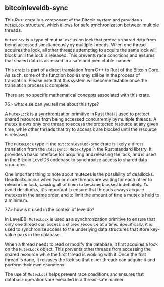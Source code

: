 ## bitcoinleveldb-sync

This Rust crate is a component of the Bitcoin
system and provides a `MutexLock` structure, which
allows for safe synchronization between multiple
threads.

`MutexLock` is a type of mutual exclusion lock
that protects shared data from being accessed
simultaneously by multiple threads. When one
thread acquires the lock, all other threads
attempting to acquire the same lock will block
until the lock is released. This prevents race
conditions and ensures that shared data is
accessed in a safe and predictable manner.

This crate is part of a direct translation from
C++ to Rust of the Bitcoin Core. As such, some of
the function bodies may still be in the process of
translation. Please note that this system will
become testable once the translation process is
complete.

There are no specific mathematical concepts
associated with this crate.

76> what else can you tell me about this type?

A `MutexLock` is a synchronization primitive in
Rust that is used to protect shared resources from
being accessed concurrently by multiple
threads. A mutex allows only one thread to access
the protected resource at any given time, while
other threads that try to access it are blocked
until the resource is released.

The `MutexLock` type in the `bitcoinleveldb-sync`
crate is likely a direct translation from the
`std::sync::Mutex` type in the Rust standard
library. It provides a basic interface for
acquiring and releasing the lock, and is used in
the Bitcoin LevelDB codebase to synchronize access
to shared data structures.

One important thing to note about mutexes is the
possibility of deadlocks. Deadlocks occur when two
or more threads are waiting for each other to
release the lock, causing all of them to become
blocked indefinitely. To avoid deadlocks, it's
important to ensure that threads always acquire
mutexes in the same order, and to limit the amount
of time a mutex is held to a minimum.

77> how is it used in the context of leveldb?

In LevelDB, `MutexLock` is used as
a synchronization primitive to ensure that only
one thread can access a shared resource at
a time. Specifically, it is used to synchronize
access to the underlying data structures that
store key-value pairs in the database.

When a thread needs to read or modify the
database, it first acquires a lock on the
`MutexLock` object. This prevents other threads
from accessing the shared resource while the first
thread is working with it. Once the first thread
is done, it releases the lock so that other
threads can acquire it and perform their own
operations.

The use of `MutexLock` helps prevent race
conditions and ensures that database operations
are executed in a thread-safe manner.
